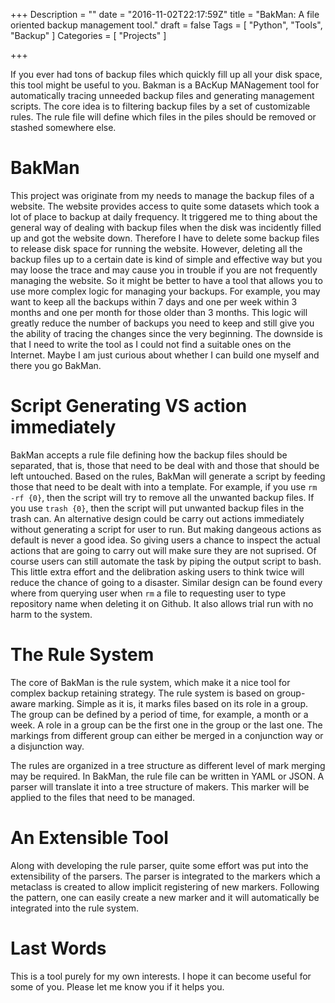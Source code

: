 +++
Description = ""
date = "2016-11-02T22:17:59Z"
title = "BakMan: A file oriented backup management tool."
draft = false
Tags = [
  "Python",
  "Tools",
  "Backup"
]
Categories = [
  "Projects"
]

+++

If you ever had tons of backup files which quickly fill up all your disk space, this tool might be useful to you.
Bakman is a BAcKup MANagement tool for automatically tracing unneeded backup files and generating management scripts.
The core idea is to filtering backup files by a set of customizable rules.
The rule file will define which files in the piles should be removed or stashed somewhere else.


BakMan
======

This project was originate from my needs to manage the backup files of a website.
The website provides access to quite some datasets which took a lot of place to backup at daily frequency.
It triggered me to thing about the general way of dealing with backup files when the disk was incidently filled up and got the website down.
Therefore I have to delete some backup files to release disk space for running the website.
However, deleting all the backup files up to a certain date is kind of simple and effective way but you may loose the trace and may cause you in trouble if you are not frequently managing the website.
So it might be better to have a tool that allows you to use more complex logic for managing your backups.
For example, you may want to keep all the backups within 7 days and one per week within 3 months and one per month for those older than 3 months.
This logic will greatly reduce the number of backups you need to keep and still give you the ability of tracing the changes since the very beginning.
The downside is that I need to write the tool as I could not find a suitable ones on the Internet.
Maybe I am just curious about whether I can build one myself and there you go BakMan.


Script Generating VS action immediately
=======================================

BakMan accepts a rule file defining how the backup files should be separated, that is, those that need to be deal with and those that should be left untouched.
Based on the rules, BakMan will generate a script by feeding those that need to be dealt with into a template.
For example, if you use `rm -rf {0}`, then the script will try to remove all the unwanted backup files.
If you use `trash {0}`, then the script will put unwanted backup files in the trash can.
An alternative design could be carry out actions immediately without generating a script for user to run.
But making dangeous actions as default is never a good idea.
So giving users a chance to inspect the actual actions that are going to carry out will make sure they are not suprised.
Of course users can still automate the task by piping the output script to bash.
This little extra effort and the delibration asking users to think twice will reduce the chance of going to a disaster.
Similar design can be found every where from querying user when `rm` a file to requesting user to type repository name when deleting it on Github.
It also allows trial run with no harm to the system.


The Rule System
===============

The core of BakMan is the rule system, which make it a nice tool for complex backup retaining strategy.
The rule system is based on group-aware marking.
Simple as it is, it marks files based on its role in a group.
The group can be defined by a period of time, for example, a month or a week.
A role in a group can be the first one in the group or the last one.
The markings from different group can either be merged in a conjunction way or a disjunction way.

The rules are organized in a tree structure as different level of mark merging may be required.
In BakMan, the rule file can be written in YAML or JSON.
A parser will translate it into a tree structure of makers.
This marker will be applied to the files that need to be managed.


An Extensible Tool
==================
Along with developing the rule parser, quite some effort was put into the extensibility of the parsers.
The parser is integrated to the markers which a metaclass is created to allow implicit registering of new markers.
Following the pattern, one can easily create a new marker and it will automatically be integrated into the rule system.

Last Words
==========

This is a tool purely for my own interests.
I hope it can become useful for some of you.
Please let me know you if it helps you.
